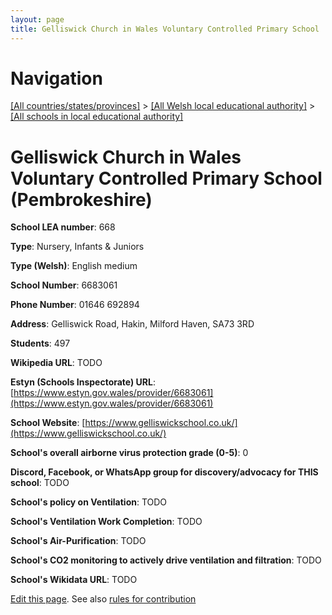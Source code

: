 ```yaml
---
layout: page
title: Gelliswick Church in Wales Voluntary Controlled Primary School
---
```

# Navigation

[[All countries/states/provinces]](../../..) > [[All Welsh local educational authority]](../..) > [[All schools in local educational authority]](..)

# Gelliswick Church in Wales Voluntary Controlled Primary School (Pembrokeshire)

**School LEA number**: 668

**Type**: Nursery, Infants & Juniors

**Type (Welsh)**: English medium

**School Number**: 6683061

**Phone Number**: 01646 692894

**Address**: Gelliswick Road, Hakin, Milford Haven, SA73 3RD

**Students**: 497

**Wikipedia URL**: TODO

**Estyn (Schools Inspectorate) URL**: [https://www.estyn.gov.wales/provider/6683061](https://www.estyn.gov.wales/provider/6683061)

**School Website**: [https://www.gelliswickschool.co.uk/](https://www.gelliswickschool.co.uk/)

**School's overall airborne virus protection grade (0-5)**: 0

**Discord, Facebook, or WhatsApp group for discovery/advocacy for THIS school**: TODO

**School's policy on Ventilation**: TODO

**School's Ventilation Work Completion**: TODO

**School's Air-Purification**: TODO

**School's CO2 monitoring to actively drive ventilation and filtration**: TODO

**School's Wikidata URL**: TODO




[Edit this page](https://github.com/ventilate-schools/Wales/edit/prif/./Pembrokeshire/Gelliswick_Church_in_Wales_Voluntary_Controlled_Primary_School.md). See also [rules for contribution](../../../contribution-rules/)